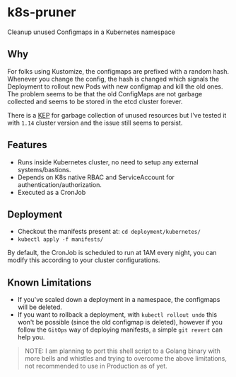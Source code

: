 # k8s-pruner
Cleanup unused Configmaps in a Kubernetes namespace

## Why

For folks using Kustomize, the configmaps are prefixed with a random hash. Whenever you change the config, the hash is changed which signals the Deployment to rollout new Pods with new configmap and kill the old ones. The problem seems to be that the old ConfigMaps are not garbage collected and seems to be stored in the etcd cluster forever.

There is a [KEP](https://github.com/kubernetes/community/pull/2287) for garbage collection of unused resources but I've tested it with `1.14` cluster version and the issue still seems to persist.

## Features

- Runs inside Kubernetes cluster, no need to setup any external systems/bastions.
- Depends on K8s native RBAC and ServiceAccount for authentication/authorization.
- Executed as a CronJob

## Deployment

- Checkout the manifests present at: `cd deployment/kubernetes/`
- `kubectl apply -f manifests/`

By default, the CronJob is scheduled to run at 1AM every night, you can modify this according to your cluster configurations.

## Known Limitations

- If you've scaled down a deployment in a namespace, the configmaps will be deleted.
- If you want to rollback a deployment, with `kubectl rollout undo` this won't be possible (since the old configmap is deleted), however if you follow the `GitOps` way of deploying manifests, a simple `git revert` can help you. 

> NOTE: I am planning to port this shell script to a Golang binary with more bells and whistles and trying to overcome the above limitations, not recommended to use in Production as of yet.